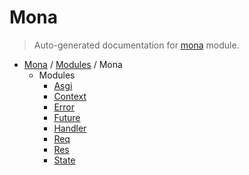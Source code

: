 # Mona

> Auto-generated documentation for [mona](https://github.com/katunilya/mona/blob/main/mona/__init__.py) module.

- [Mona](../README.md#mona-index) / [Modules](../MODULES.md#mona-modules) / Mona
    - Modules
        - [Asgi](asgi.md#asgi)
        - [Context](context.md#context)
        - [Error](error.md#error)
        - [Future](future.md#future)
        - [Handler](handler.md#handler)
        - [Req](req/index.md#req)
        - [Res](res/index.md#res)
        - [State](state.md#state)
